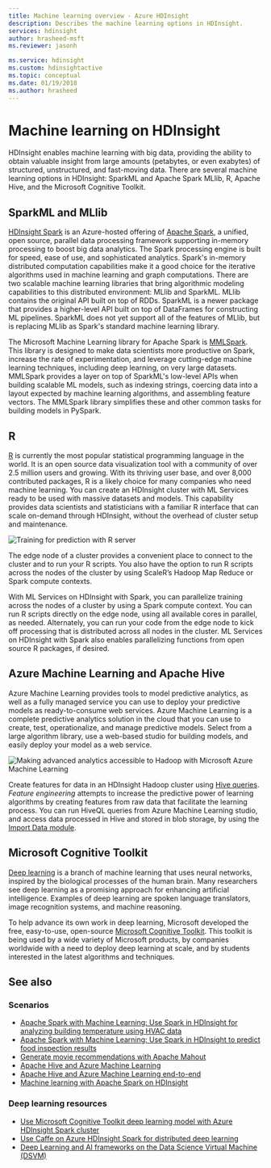 ```yaml
---
title: Machine learning overview - Azure HDInsight
description: Describes the machine learning options in HDInsight.
services: hdinsight
author: hrasheed-msft
ms.reviewer: jasonh

ms.service: hdinsight
ms.custom: hdinsightactive
ms.topic: conceptual
ms.date: 01/19/2018
ms.author: hrasheed
---
```

# Machine learning on HDInsight

HDInsight enables machine learning with big data, providing the ability to obtain valuable insight from large amounts (petabytes, or even exabytes) of structured, unstructured, and fast-moving data. There are several machine learning options  in HDInsight:  SparkML and Apache Spark MLlib, R, Apache Hive, and the Microsoft Cognitive Toolkit.

## SparkML and MLlib

[HDInsight Spark](spark/apache-spark-overview.md) is an Azure-hosted offering of [Apache Spark](https://spark.apache.org/), a unified, open source, parallel data processing framework supporting in-memory processing to boost big data analytics. The Spark processing engine is built for speed, ease of use, and sophisticated analytics. Spark's in-memory distributed computation capabilities make it a good choice for the iterative algorithms used in machine learning and graph computations. There are two scalable machine learning libraries that bring algorithmic modeling capabilities to this distributed environment: MLlib and SparkML. MLlib contains the original API built on top of RDDs. SparkML is a newer package that provides a higher-level API built on top of DataFrames for constructing ML pipelines. SparkML does not yet support all of the  features of MLlib, but is replacing MLlib as Spark's standard machine learning library.

The Microsoft Machine Learning library for Apache Spark is [MMLSpark](https://github.com/Azure/mmlspark). This library is designed to make data scientists more productive on Spark, increase the rate of experimentation, and leverage cutting-edge machine learning techniques, including deep learning, on very large datasets. MMLSpark provides a layer on top of SparkML's low-level APIs when building scalable ML models, such as indexing strings, coercing data into a layout expected by machine learning algorithms, and assembling feature vectors. The MMLSpark library simplifies these and other common tasks for building models in PySpark.

## R

[R](https://www.r-project.org/) is currently the most popular statistical programming language in the world. It is an open source data visualization tool with a community of over 2.5 million users and growing. With its thriving user base, and over 8,000 contributed packages, R is a likely choice for many companies who need machine learning. You can create an HDInsight cluster with ML Services ready to be used with massive datasets and models. This capability provides data scientists and statisticians with a familiar R interface that can scale on-demand through HDInsight, without the overhead of cluster setup and maintenance.

![Training for prediction with R server](./media/hdinsight-machine-learning-overview/r-training.png)

The edge node of a cluster provides a convenient place to connect to the cluster and to run your R scripts.  You also have the option to run R scripts across the nodes of the cluster by using ScaleR’s Hadoop Map Reduce or Spark compute contexts.

With ML Services on HDInsight with Spark, you can parallelize training across the nodes of a cluster by using a Spark compute context. You can run R scripts directly on the edge node, using all available cores in parallel, as needed. Alternately, you can run your code from the edge node to kick off processing that is distributed across all nodes in the cluster. ML Services on HDInsight with Spark also enables parallelizing functions from open source R packages, if desired.

## Azure Machine Learning and Apache Hive

Azure Machine Learning provides tools to model predictive analytics, as well as a fully managed service you can use to deploy your predictive models as ready-to-consume web services. Azure Machine Learning is a  complete predictive analytics solution in the cloud that you can use to create, test, operationalize, and manage predictive models. Select from a large algorithm library, use a web-based studio for building models, and easily deploy your model as a web service.

![Making advanced analytics accessible to Hadoop with Microsoft Azure Machine Learning](./media/hdinsight-machine-learning-overview/hadoop-azure-ml.png)

Create features for data in an HDInsight Hadoop cluster using [Hive queries](../machine-learning/team-data-science-process/create-features-hive.md). *Feature engineering* attempts to increase the predictive power of learning algorithms by creating features from raw data that facilitate the learning process. You can run HiveQL queries from Azure Machine Learning studio, and access data processed in Hive and stored in blob storage, by using the [Import Data module](../machine-learning/studio/import-data.md).

## Microsoft Cognitive Toolkit

[Deep learning](https://www.microsoft.com/en-us/research/group/dltc/) is a branch of machine learning that uses neural networks, inspired by the biological processes of the human brain. Many researchers see deep learning as a promising approach for enhancing artificial intelligence. Examples of deep learning are spoken language translators, image recognition systems, and machine reasoning.

To help advance its own work in deep learning, Microsoft  developed the free, easy-to-use, open-source [Microsoft Cognitive Toolkit](https://www.microsoft.com/en-us/cognitive-toolkit/). This toolkit is being used  by a wide variety of Microsoft products, by companies worldwide with a need to deploy deep learning at scale, and by students interested in the latest algorithms and techniques.

## See also

### Scenarios

* [Apache Spark with Machine Learning: Use Spark in HDInsight for analyzing building temperature using HVAC data](spark/apache-spark-ipython-notebook-machine-learning.md)
* [Apache Spark with Machine Learning: Use Spark in HDInsight to predict food inspection results](spark/apache-spark-machine-learning-mllib-ipython.md)
* [Generate movie recommendations with Apache Mahout](hadoop/apache-hadoop-mahout-linux-mac.md)
* [Apache Hive and Azure Machine Learning](../machine-learning/team-data-science-process/create-features-hive.md)
* [Apache Hive and Azure Machine Learning end-to-end](../machine-learning/team-data-science-process/hive-walkthrough.md)
* [Machine learning with Apache Spark on HDInsight](../machine-learning/team-data-science-process/spark-overview.md)

### Deep learning resources

* [Use Microsoft Cognitive Toolkit deep learning model with Azure HDInsight Spark cluster](spark/apache-spark-microsoft-cognitive-toolkit.md)
* [Use Caffe on Azure HDInsight Spark for distributed deep learning](spark/apache-spark-deep-learning-caffe.md)
* [Deep Learning and AI frameworks on the Data Science Virtual Machine (DSVM)](../machine-learning/data-science-virtual-machine/dsvm-deep-learning-ai-frameworks.md)
